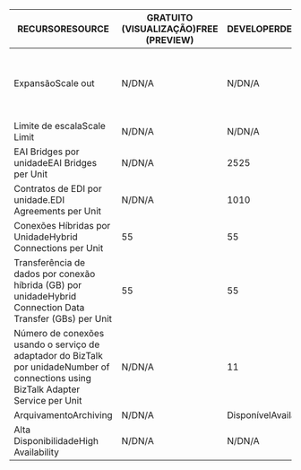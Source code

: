 | <span data-ttu-id="04366-101">RECURSO</span><span class="sxs-lookup"><span data-stu-id="04366-101">RESOURCE</span></span> | <span data-ttu-id="04366-102">GRATUITO (VISUALIZAÇÃO)</span><span class="sxs-lookup"><span data-stu-id="04366-102">FREE (PREVIEW)</span></span> | <span data-ttu-id="04366-103">DEVELOPER</span><span class="sxs-lookup"><span data-stu-id="04366-103">DEVELOPER</span></span> | <span data-ttu-id="04366-104">BASIC</span><span class="sxs-lookup"><span data-stu-id="04366-104">BASIC</span></span> | <span data-ttu-id="04366-105">PADRÃO</span><span class="sxs-lookup"><span data-stu-id="04366-105">STANDARD</span></span> | <span data-ttu-id="04366-106">PREMIUM</span><span class="sxs-lookup"><span data-stu-id="04366-106">PREMIUM</span></span> |
| --- | --- | --- | --- | --- | --- |
| <span data-ttu-id="04366-107">Expansão</span><span class="sxs-lookup"><span data-stu-id="04366-107">Scale out</span></span> |<span data-ttu-id="04366-108">N/D</span><span class="sxs-lookup"><span data-stu-id="04366-108">N/A</span></span> |<span data-ttu-id="04366-109">N/D</span><span class="sxs-lookup"><span data-stu-id="04366-109">N/A</span></span> |<span data-ttu-id="04366-110">Sim, em incrementos de uma Unidade Basic</span><span class="sxs-lookup"><span data-stu-id="04366-110">Yes, in increments of 1 Basic Unit</span></span> |<span data-ttu-id="04366-111">Sim, em incrementos de uma Unidade Standard</span><span class="sxs-lookup"><span data-stu-id="04366-111">Yes, in increments of 1 Standard Unit</span></span> |<span data-ttu-id="04366-112">Sim, em incrementos de uma Unidade Premium</span><span class="sxs-lookup"><span data-stu-id="04366-112">Yes, in increments of 1 Premium Unit</span></span> |
| <span data-ttu-id="04366-113">Limite de escala</span><span class="sxs-lookup"><span data-stu-id="04366-113">Scale Limit</span></span> |<span data-ttu-id="04366-114">N/D</span><span class="sxs-lookup"><span data-stu-id="04366-114">N/A</span></span> |<span data-ttu-id="04366-115">N/D</span><span class="sxs-lookup"><span data-stu-id="04366-115">N/A</span></span> |<span data-ttu-id="04366-116">Unidades de too8</span><span class="sxs-lookup"><span data-stu-id="04366-116">Up too8 units</span></span> |<span data-ttu-id="04366-117">Unidades de too8</span><span class="sxs-lookup"><span data-stu-id="04366-117">Up too8 units</span></span> |<span data-ttu-id="04366-118">Unidades de too8</span><span class="sxs-lookup"><span data-stu-id="04366-118">Up too8 units</span></span> |
| <span data-ttu-id="04366-119">EAI Bridges por unidade</span><span class="sxs-lookup"><span data-stu-id="04366-119">EAI Bridges per Unit</span></span> |<span data-ttu-id="04366-120">N/D</span><span class="sxs-lookup"><span data-stu-id="04366-120">N/A</span></span> |<span data-ttu-id="04366-121">25</span><span class="sxs-lookup"><span data-stu-id="04366-121">25</span></span> |<span data-ttu-id="04366-122">25</span><span class="sxs-lookup"><span data-stu-id="04366-122">25</span></span> |<span data-ttu-id="04366-123">125</span><span class="sxs-lookup"><span data-stu-id="04366-123">125</span></span> |<span data-ttu-id="04366-124">500</span><span class="sxs-lookup"><span data-stu-id="04366-124">500</span></span> |
| <span data-ttu-id="04366-125">Contratos de EDI por unidade.</span><span class="sxs-lookup"><span data-stu-id="04366-125">EDI Agreements per Unit</span></span> |<span data-ttu-id="04366-126">N/D</span><span class="sxs-lookup"><span data-stu-id="04366-126">N/A</span></span> |<span data-ttu-id="04366-127">10</span><span class="sxs-lookup"><span data-stu-id="04366-127">10</span></span> |<span data-ttu-id="04366-128">50</span><span class="sxs-lookup"><span data-stu-id="04366-128">50</span></span> |<span data-ttu-id="04366-129">250</span><span class="sxs-lookup"><span data-stu-id="04366-129">250</span></span> |<span data-ttu-id="04366-130">1000</span><span class="sxs-lookup"><span data-stu-id="04366-130">1000</span></span> |
| <span data-ttu-id="04366-131">Conexões Híbridas por Unidade</span><span class="sxs-lookup"><span data-stu-id="04366-131">Hybrid Connections per Unit</span></span> |<span data-ttu-id="04366-132">5</span><span class="sxs-lookup"><span data-stu-id="04366-132">5</span></span> |<span data-ttu-id="04366-133">5</span><span class="sxs-lookup"><span data-stu-id="04366-133">5</span></span> |<span data-ttu-id="04366-134">10</span><span class="sxs-lookup"><span data-stu-id="04366-134">10</span></span> |<span data-ttu-id="04366-135">50</span><span class="sxs-lookup"><span data-stu-id="04366-135">50</span></span> |<span data-ttu-id="04366-136">100</span><span class="sxs-lookup"><span data-stu-id="04366-136">100</span></span> |
| <span data-ttu-id="04366-137">Transferência de dados por conexão híbrida (GB) por unidade</span><span class="sxs-lookup"><span data-stu-id="04366-137">Hybrid Connection Data Transfer (GBs) per Unit</span></span> |<span data-ttu-id="04366-138">5</span><span class="sxs-lookup"><span data-stu-id="04366-138">5</span></span> |<span data-ttu-id="04366-139">5</span><span class="sxs-lookup"><span data-stu-id="04366-139">5</span></span> |<span data-ttu-id="04366-140">50</span><span class="sxs-lookup"><span data-stu-id="04366-140">50</span></span> |<span data-ttu-id="04366-141">250</span><span class="sxs-lookup"><span data-stu-id="04366-141">250</span></span> |<span data-ttu-id="04366-142">500</span><span class="sxs-lookup"><span data-stu-id="04366-142">500</span></span> |
| <span data-ttu-id="04366-143">Número de conexões usando o serviço de adaptador do BizTalk por unidade</span><span class="sxs-lookup"><span data-stu-id="04366-143">Number of connections using BizTalk Adapter Service per Unit</span></span> |<span data-ttu-id="04366-144">N/D</span><span class="sxs-lookup"><span data-stu-id="04366-144">N/A</span></span> |<span data-ttu-id="04366-145">1</span><span class="sxs-lookup"><span data-stu-id="04366-145">1</span></span> |<span data-ttu-id="04366-146">2</span><span class="sxs-lookup"><span data-stu-id="04366-146">2</span></span> |<span data-ttu-id="04366-147">5</span><span class="sxs-lookup"><span data-stu-id="04366-147">5</span></span> |<span data-ttu-id="04366-148">25</span><span class="sxs-lookup"><span data-stu-id="04366-148">25</span></span> |
| <span data-ttu-id="04366-149">Arquivamento</span><span class="sxs-lookup"><span data-stu-id="04366-149">Archiving</span></span> |<span data-ttu-id="04366-150">N/D</span><span class="sxs-lookup"><span data-stu-id="04366-150">N/A</span></span> |<span data-ttu-id="04366-151">Disponível</span><span class="sxs-lookup"><span data-stu-id="04366-151">Available</span></span> |<span data-ttu-id="04366-152">N/D</span><span class="sxs-lookup"><span data-stu-id="04366-152">N/A</span></span> |<span data-ttu-id="04366-153">N/D</span><span class="sxs-lookup"><span data-stu-id="04366-153">N/A</span></span> |<span data-ttu-id="04366-154">Disponível</span><span class="sxs-lookup"><span data-stu-id="04366-154">Available</span></span> |
| <span data-ttu-id="04366-155">Alta Disponibilidade</span><span class="sxs-lookup"><span data-stu-id="04366-155">High Availability</span></span> |<span data-ttu-id="04366-156">N/D</span><span class="sxs-lookup"><span data-stu-id="04366-156">N/A</span></span> |<span data-ttu-id="04366-157">N/D</span><span class="sxs-lookup"><span data-stu-id="04366-157">N/A</span></span> |<span data-ttu-id="04366-158">Disponível</span><span class="sxs-lookup"><span data-stu-id="04366-158">Available</span></span> |<span data-ttu-id="04366-159">Disponível</span><span class="sxs-lookup"><span data-stu-id="04366-159">Available</span></span> |<span data-ttu-id="04366-160">Disponível</span><span class="sxs-lookup"><span data-stu-id="04366-160">Available</span></span> |

